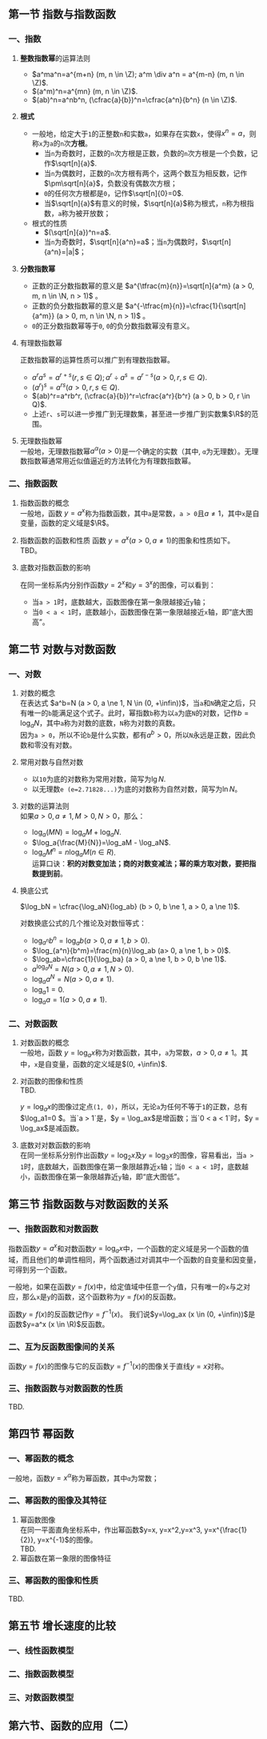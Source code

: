 ## 第一节 指数与指数函数

### 一、指数

1. **整数指数幂**的运算法则    
    - $a^ma^n=a^{m+n} (m, n \in \Z); a^m \div a^n = a^{m-n} (m, n \in \Z)$.    
    - $(a^m)^n=a^{mn} (m, n \in \Z)$.   
    - $(ab)^n=a^nb^n, (\cfrac{a}{b})^n=\cfrac{a^n}{b^n} (n \in \Z)$.     

2. **根式**
    - 一般地，给定大于`1`的正整数`n`和实数`a`，如果存在实数`x`，使得$x^n=a$，则称`x`为`a`的`n`次**方根**。
        - 当`n`为奇数时，正数的`n`次方根是正数，负数的`n`次方根是一个负数，记作$\sqrt[n]{a}$.
        - 当`n`为偶数时，正数的`n`次方根有两个，这两个数互为相反数，记作$\pm\sqrt[n]{a}$，负数没有偶数次方根；
        - `0`的任何次方根都是`0`，记作$\sqrt[n]{0}=0$.
        - 当$\sqrt[n]{a}$有意义的时候，$\sqrt[n]{a}$称为根式，`n`称为根指数，`a`称为被开放数； 
    - 根式的性质
        - $(\sqrt[n]{a})^n=a$.
        - 当`n`为奇数时，$\sqrt[n]{a^n}=a$；当`n`为偶数时，$\sqrt[n]{a^n}=|a|$；

3. **分数指数幂**
    - 正数的正分数指数幂的意义是 $a^{\tfrac{m}{n}}=\sqrt[n]{a^m} (a > 0, m, n \in \N, n > 1)$ 。
    - 正数的负分数指数幂的意义是 $a^{-\tfrac{m}{n}}=\cfrac{1}{\sqrt[n]{a^m}} (a > 0, m, n \in \N, n > 1)$ 。
    - `0`的正分数指数幂等于`0`, `0`的负分数指数幂没有意义。

4. 有理数指数幂

    正数指数幂的运算性质可以推广到有理数指数幂。

    - $a^ra^s=a^{r+s} (r, s \in Q); a^r \div a^s = a^{r-s} (a > 0, r, s \in Q)$.    
    - $(a^r)^s=a^{rs} (a > 0, r, s \in Q)$.   
    - $(ab)^r=a^rb^r, (\cfrac{a}{b})^r=\cfrac{a^r}{b^r} (a > 0, b > 0, r \in Q)$.     
    - 上述`r`、`s`可以进一步推广到无理数集，甚至进一步推广到实数集$\R$的范围。

5. 无理数指数幂   
    一般地，无理数指数幂$a^α (a > 0)$是一个确定的实数（其中, `α`为无理数）。无理数指数幂通常用近似值逼近的方法转化为有理数指数幂。


### 二、指数函数

1. 指数函数的概念   
一般地，函数 $y=a^x$称为指数函数，其中`a`是常数，`a > 0`且$a \ne 1$，其中`x`是自变量，函数的定义域是$\R$。

2. 指数函数的函数和性质
函数 $y=a^x (a>0, a \ne 1)$的图象和性质如下。   
TBD。

3. 底数对指数函数的影响   

    在同一坐标系内分别作函数$y=2^x$和$y=3^x$的图像，可以看到：  
    - 当`a > 1`时，底数越大，函数图像在第一象限越接近`y`轴；   
    - 当`0 < a < 1`时，底数越小，函数图像在第一象限越接近`x`轴，即“底大图高”。

## 第二节 对数与对数函数

### 一、对数

1. 对数的概念    
在表达式 $a^b=N (a > 0, a \ne 1, N \in (0, +\infin))$，当`a`和`N`确定之后，只有唯一的`b`能满足这个式子。此时，幂指数`b`称为以`a`为底`N`的对数，记作$b=\log_aN$，其中`a`称为对数的底数，`N`称为对数的真数。   
因为`a > 0`，所以不论`b`是什么实数，都有$a^b > 0$，所以`N`永远是正数，因此负数和零没有对数。     

2. 常用对数与自然对数   
    - 以`10`为底的对数称为常用对数，简写为$\lg{N}$.
    - 以无理数`e (e=2.71828...)`为底的对数称为自然对数，简写为$\ln{N}$。   

3. 对数的运算法则   
如果$a > 0, a \ne 1, M > 0, N > 0$，那么：
    - $\log_a(MN)=\log_aM + \log_aN$.    
    - $\log_a{\frac{M}{N}}=\log_aM - \log_aN$.    
    - $\log_a{M^n}=n\log_aM (n \in R)$.    
运算口诀：**积的对数变加法；商的对数变减法；幂的乘方取对数，要把指数提到前**。

4. 换底公式     

    $\log_bN = \cfrac{\log_aN}{log_ab} (b > 0, b \ne 1, a > 0, a \ne 1)$.    

    对数换底公式的几个推论及对数恒等式：    
    - $\log_{a^n}{b^n}=\log_ab (a> 0, a \ne 1, b > 0)$.     
    - $\log_{a^n}{b^m}=\frac{m}{n}\log_ab (a> 0, a \ne 1, b > 0)$.     
    - $\log_ab=\cfrac{1}{\log_ba} (a > 0, a \ne 1, b > 0, b \ne 1)$.    
    - $a^{\log_aN}=N (a > 0, a \ne 1, N > 0)$.    
    - $\log_a{a^N}=N (a > 0, a \ne 1 )$.     
    - $\log_a1=0$.    
    - $\log_aa = 1 (a > 0, a \ne 1)$.    


### 二、对数函数

1. 对数函数的概念   
一般地，函数 $y=\log_ax$称为对数函数，其中，`a`为常数，$a > 0, a \ne 1$。其中，`x`是自变量，函数的定义域是$(0, +\infin)$.     

2. 对函数的图像和性质     
TBD.

    $y=\log_ax$的图像过定点`(1, 0)`，所以，无论`a`为任何不等于`1`的正数，总有$\log_a1=0 $。当`a > 1`是，$y = \log_ax$是增函数；当`0 < a < 1`时，$y = \log_ax$是减函数。   

3. 底数对对数函数的影响    
在同一坐标系分别作出函数$y=\log_2x$及$y=\log_3x$的图像，容易看出，当`a > 1`时，底数越大，函数图像在第一象限越靠近`x`轴；当`0 < a < 1`时，底数越小，函数图像在第一象限越靠近`y`轴，即“底大图低”。


## 第三节 指数函数与对数函数的关系

### 一、指数函数和对数函数

指数函数$y=a^x$和对数函数$y=\log_ax$中，一个函数的定义域是另一个函数的值域，而且他们的单调性相同，两个函数通过对调其中一个函数的自变量和因变量，可得到另一个函数。   

一般地，如果在函数$y=f(x)$中，给定值域中任意一个`y`值，只有唯一的`x`与之对应，那么`x`是`y`的函数，这个函数称为$y=f(x)$的反函数。   

函数$y=f(x)$的反函数记作$y=f^{-1}(x)$。 我们说$y=\log_ax (x \in (0, +\infin))$是函数$y=a^x (x \in \R)$反函数。

### 二、互为反函数图像间的关系

函数$y=f(x)$的图像与它的反函数$y=f^{-1}(x)$的图像关于直线$y = x$对称。

### 三、指数函数与对数函数的性质

TBD.

## 第四节 幂函数

### 一、幂函数的概念

一般地，函数$y=x^α$称为幂函数，其中`α`为常数；

### 二、幂函数的图像及其特征

1. 幂函数图像    
在同一平面直角坐标系中，作出幂函数$y=x, y=x^2,y=x^3, y=x^{\frac{1}{2}}, y=x^{-1}$的图像。   
TBD.  
2. 幂函数在第一象限的图像特征     


### 三、幂函数的图像和性质

TBD.

## 第五节 增长速度的比较

### 一、线性函数模型

### 二、指数函数模型 

### 三、对数函数模型 

## 第六节、函数的应用（二）

